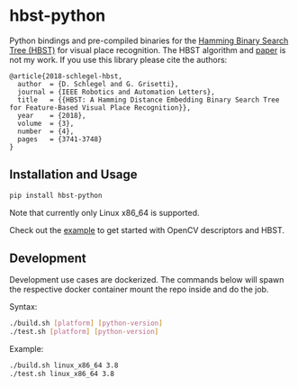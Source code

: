 # hbst-python

Python bindings and pre-compiled binaries for the [Hamming Binary Search Tree (HBST)](https://gitlab.com/srrg-software/srrg_hbst)
for visual place recognition. The HBST algorithm and [paper](https://arxiv.org/abs/1802.09261) is not my work. If you use this library please cite the authors:

```
@article{2018-schlegel-hbst, 
  author  = {D. Schlegel and G. Grisetti}, 
  journal = {IEEE Robotics and Automation Letters}, 
  title   = {{HBST: A Hamming Distance Embedding Binary Search Tree for Feature-Based Visual Place Recognition}}, 
  year    = {2018}, 
  volume  = {3}, 
  number  = {4}, 
  pages   = {3741-3748}
}
```


## Installation and Usage

```bash
pip install hbst-python
```

Note that currently only Linux x86_64 is supported.

Check out the [example](example/match.py) to get started with OpenCV descriptors and HBST.


## Development

Development use cases are dockerized. The commands below will spawn the respective docker container mount the repo inside and do the job.

Syntax:
```bash
./build.sh [platform] [python-version]
./test.sh [platform] [python-version]
```

Example:
```bash
./build.sh linux_x86_64 3.8
./test.sh linux_x86_64 3.8
```
